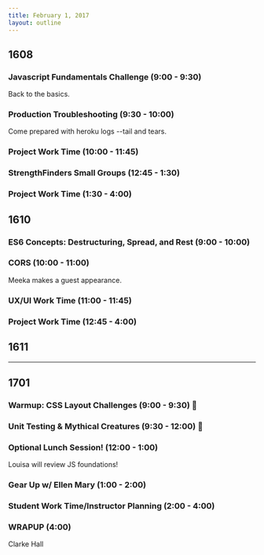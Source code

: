 ```yaml
---
title: February 1, 2017
layout: outline
---
```


## 1608

### Javascript Fundamentals Challenge (9:00 - 9:30)
Back to the basics.

### Production Troubleshooting (9:30 - 10:00)
Come prepared with heroku logs --tail and tears.

### Project Work Time (10:00 - 11:45)

### StrengthFinders Small Groups (12:45 - 1:30)

### Project Work Time (1:30 - 4:00)

## 1610

### ES6 Concepts: Destructuring, Spread, and Rest (9:00 - 10:00)

### CORS (10:00 - 11:00)
Meeka makes a guest appearance.

### UX/UI Work Time (11:00 - 11:45)

### Project Work Time (12:45 - 4:00)

## 1611

***

## 1701

### Warmup: CSS Layout Challenges (9:00 - 9:30) :muscle:

### Unit Testing & Mythical Creatures (9:30 - 12:00) :ghost:

### Optional Lunch Session! (12:00 - 1:00)
Louisa will review JS foundations!

### Gear Up w/ Ellen Mary (1:00 - 2:00)

### Student Work Time/Instructor Planning (2:00 - 4:00)

### WRAPUP (4:00)
Clarke Hall
